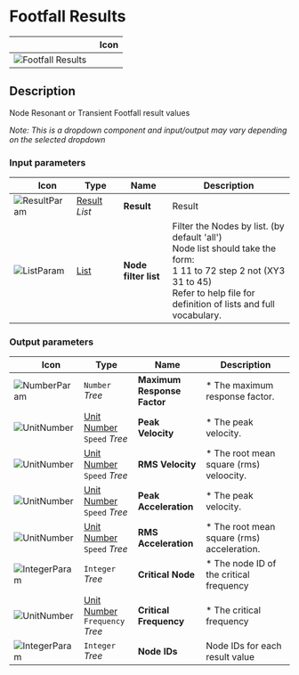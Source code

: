 # Footfall Results
<!--- This file has been auto-generated, do not change it manually! Edit the generator here: https://github.com/arup-group/GSA-Grasshopper/tree/main/DocsGeneration --->

|<img width="150"/> Icon |
| ----------- |
|![Footfall Results](./images/FootfallResults.png) |

## Description

Node Resonant or Transient Footfall result values

_Note: This is a dropdown component and input/output may vary depending on the selected dropdown_

### Input parameters

|<img width="20"/> Icon |<img width="200"/> Type |<img width="200"/> Name |<img width="1000"/> Description |
| ----------- | ----------- | ----------- | ----------- |
|![ResultParam](./images/ResultParam.png) |[Result](gsagh-result-parameter.md) _List_ |**Result** |Result |
|![ListParam](./images/ListParam.png) |[List](gsagh-list-parameter.md) |**Node filter list** |Filter the Nodes by list. (by default 'all')<br />Node list should take the form:<br /> 1 11 to 72 step 2 not (XY3 31 to 45)<br />Refer to help file for definition of lists and full vocabulary. |

### Output parameters

|<img width="20"/> Icon |<img width="200"/> Type |<img width="200"/> Name |<img width="1000"/> Description |
| ----------- | ----------- | ----------- | ----------- |
|![NumberParam](./images/NumberParam.png) |`Number` _Tree_ |**Maximum Response Factor** |* The maximum response factor. |
|![UnitNumber](./images/UnitParam.png) |[Unit Number](gsagh-unitnumber-parameter.md)  ` Speed ` _Tree_ |**Peak Velocity** |* The peak velocity. |
|![UnitNumber](./images/UnitParam.png) |[Unit Number](gsagh-unitnumber-parameter.md)  ` Speed ` _Tree_ |**RMS Velocity** |* The root mean square (rms) veloocity. |
|![UnitNumber](./images/UnitParam.png) |[Unit Number](gsagh-unitnumber-parameter.md)  ` Speed ` _Tree_ |**Peak Acceleration** |* The peak velocity. |
|![UnitNumber](./images/UnitParam.png) |[Unit Number](gsagh-unitnumber-parameter.md)  ` Speed ` _Tree_ |**RMS Acceleration** |* The root mean square (rms) acceleration. |
|![IntegerParam](./images/IntegerParam.png) |`Integer` _Tree_ |**Critical Node** |* The node ID of the critical frequency |
|![UnitNumber](./images/UnitParam.png) |[Unit Number](gsagh-unitnumber-parameter.md)  ` Frequency ` _Tree_ |**Critical Frequency** |* The critical frequency |
|![IntegerParam](./images/IntegerParam.png) |`Integer` _Tree_ |**Node IDs** |Node IDs for each result value |
